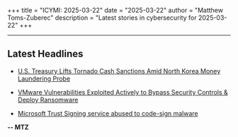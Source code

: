 +++
title = "ICYMI: 2025-03-22"
date = "2025-03-22"
author = "Matthew Toms-Zuberec"
description = "Latest stories in cybersecurity for 2025-03-22"
+++

---------------------------------------------------------------------------
## Latest Headlines
- [U.S. Treasury Lifts Tornado Cash Sanctions Amid North Korea Money Laundering Probe](https://thehackernews.com/2025/03/us-treasury-lifts-tornado-cash.html)

- [VMware Vulnerabilities Exploited Actively to Bypass Security Controls & Deploy Ransomware](https://cybersecuritynews.com/vmware-vulnerabilities-exploited-ransomware/)

- [Microsoft Trust Signing service abused to code-sign malware](https://www.bleepingcomputer.com/news/security/microsoft-trust-signing-service-abused-to-code-sign-malware/)

**-- MTZ**